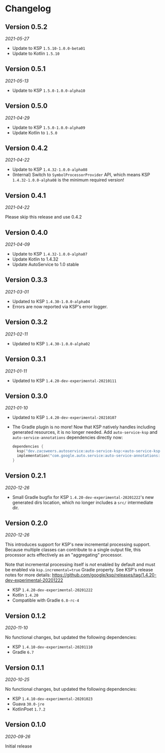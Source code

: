 Changelog
=========

Version 0.5.2
-------------

_2021-05-27_

* Update to KSP `1.5.10-1.0.0-beta01`
* Update to Kotlin `1.5.10`

Version 0.5.1
-------------

_2021-05-13_

* Update to KSP `1.5.0-1.0.0-alpha10`

Version 0.5.0
-------------

_2021-04-29_

* Update to KSP `1.5.0-1.0.0-alpha09`
* Update Kotlin to `1.5.0`

Version 0.4.2
-------------

_2021-04-22_

* Update to KSP `1.4.32-1.0.0-alpha08`
* (Internal) Switch to `SymbolProcessorProvider` API, which means KSP `1.4.32-1.0.0-alpha08` is the 
  minimum required version!

Version 0.4.1
-------------

_2021-04-22_

Please skip this release and use 0.4.2

Version 0.4.0
-------------

_2021-04-09_

* Update to KSP `1.4.32-1.0.0-alpha07`
* Update Kotlin to 1.4.32
* Update AutoService to 1.0 stable

Version 0.3.3
-------------

_2021-03-01_

* Updated to KSP `1.4.30-1.0.0-alpha04`
* Errors are now reported via KSP's error logger.

Version 0.3.2
-------------

_2021-02-11_

* Updated to KSP `1.4.30-1.0.0-alpha02`

Version 0.3.1
-------------

_2021-01-11_

* Updated to KSP `1.4.20-dev-experimental-20210111`

Version 0.3.0
-------------

_2021-01-10_

* Updated to KSP `1.4.20-dev-experimental-20210107`
* The Gradle plugin is no more! Now that KSP natively handles including generated resources, it is no longer needed.
Add `auto-service-ksp` and `auto-service-annotations` dependencies directly now:
  
  ```kotlin
  dependencies {
    ksp("dev.zacsweers.autoservice:auto-service-ksp:<auto-service-ksp version>")
    implementation("com.google.auto.service:auto-service-annotations:<auto-service version>")
  }
  ```

Version 0.2.1
-------------

_2020-12-26_

* Small Gradle bugfix for KSP `1.4.20-dev-experimental-20201222`'s new generated dirs location, 
  which no longer includes a `src/` intermediate dir.

Version 0.2.0
-------------

_2020-12-26_

This introduces support for KSP's new incremental processing support. Because multiple classes can 
contribute to a single output file, this processor acts effectively as an "aggregating" processor.

Note that incremental processing itself is _not_ enabled by default and must be enabled via 
`ksp.incremental=true` Gradle property. See KSP's release notes for more details: 
https://github.com/google/ksp/releases/tag/1.4.20-dev-experimental-20201222

* KSP `1.4.20-dev-experimental-20201222`
* Kotlin `1.4.20`
* Compatible with Gradle `6.8-rc-4`

Version 0.1.2
-------------

_2020-11-10_

No functional changes, but updated the following dependencies:
* KSP `1.4.10-dev-experimental-20201110`
* Gradle `6.7`

Version 0.1.1
-------------

_2020-10-25_

No functional changes, but updated the following dependencies:
* KSP `1.4.10-dev-experimental-20201023`
* Guava `30.0-jre`
* KotlinPoet `1.7.2`

Version 0.1.0
-------------

_2020-09-26_

Initial release
